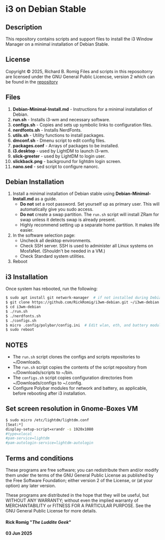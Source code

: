 # i3 on Debian Stable
## Description
This repository contains scripts and support files to install the i3 Window Manager on a minimal installation of Debian Stable.
## License
Copyright © 2025, Richard B. Romig
Files and scripts in this reposoitorry are licensed under the GNU General Public Licencse, version 2 which can be found in the [repository](https://github.com/RickRomig/i3wm-debian/blob/main/README.md)
## Files
1. **Debian-Minimal-Install.md** - Instructions for a minimal installation of Debian.
2. **run.sh** - Installs i3-wm and necessary software.
3. **configs.sh** - Copies and sets up symbolic links to configuration files.
4. **nerdfonts.sh** - Installs NerdFonts.
5. **utils.sh** - Utility functions to install packages.
6. **dmconf.sh** - Dmenu script to edit config files.
7. **packages.conf** - Arrays of packages to be installed.
8. **i3.desktop** - used by LightDM to launch i3-wm.
9. **slick-greeter** - used by LightDM to login user.
10. **slickback.png** - background for lightdm login screen.
11. **nano.sed** - sed script to configure nanorc.
## Debian Installation
1. Install a minimal installation of Debian stable using **Debian-Minimal-Install.md** as a guide.
	- **Do not** set a root password. Set yourself up as primary user. This will automatically give you sudo access.
	- **Do not** create a swap partition. The `run.sh` script will install ZRam for swap unless it detects swap is already present.
	- Highly recommend setting up a separate home partition. It makes life easier.
2. In the software selection page:
	- Uncheck all desktop environments.
	- Check SSH server. SSH is used to administer all Linux systems on MosfaNet. (Shouldn't be needed in a VM.)
	- Check Standard system utilities.
3. Reboot
## i3 Installation
Once system has rebooted, run the following:
```bash
$ sudo apt install git network-manager	# if not installed during Debian installation
$ git clone https://github.com/RickRomig/i3wm-debian.git ~/i3wm-debian
$ cd i3wm-debian
$ ./run.sh
$ ./nerdfonts.sh
$ ./configs.sh
$ micro .config/polybar/config.ini	# Edit wlan, eth, and battery modules as needed.
$ sudo reboot
```
## NOTES
- The `run.sh` script clones the configs and scripts repositories to ~/Downloads.
- The `run.sh` script copies the contents of the script repository from ~/Downloads/scripts to ~/bin.
- The `configs.sh` script copies configuration directories from ~/Downloads/configs to ~/.config.
- Configure Polybar modules for network and battery, as applicable, before rebooting after i3 installation.
## Set screen resolution in Gnome-Boxes VM
```bash
$ sudo micro /etc/lightdm/lightdm.conf
[Seat:*]
display-setup-script=xrandr -s 1920x1080
#type=xlocal
#pam-service=lightdm
#pam-autologin-service=lightdm-autologin
```
## Terms and conditions
These programs are free software; you can redistribute them and/or modify them under the terms of the GNU General Public License as published by the Free Software Foundation; either version 2 of the License, or (at your option) any later version.

These programs are distributed in the hope that they will be useful, but WITHOUT ANY WARRANTY; without even the implied warranty of MERCHANTABILITY or FITNESS FOR A PARTICULAR PURPOSE. See the GNU General Public License for more details.

#### Rick Romig "*The Luddite Geek*"
#### 03 Jun 2025
